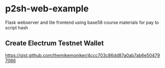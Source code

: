 # p2sh-web-example
Flask webserver and lite frontend using base58 course materials for pay to script hash

## Create Electrum Testnet Wallet
https://gist.github.com/themikemoniker/4ccc703c86dd87a0ab7ab6e504797066


